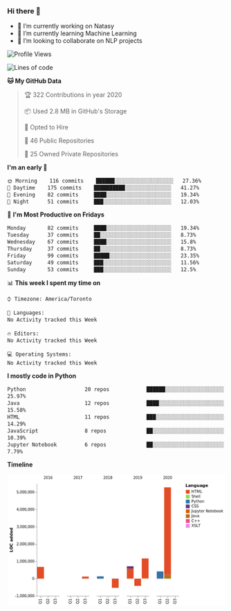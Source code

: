 ### Hi there 👋

<!--
**disooqi/disooqi** is a ✨ _special_ ✨ repository because its `README.md` (this file) appears on your GitHub profile.
-->
- 🔭 I’m currently working on Natasy
- 🌱 I’m currently learning Machine Learning
- 👯 I’m looking to collaborate on NLP projects
<!--
- 🤔 I’m looking for help with ...
- 💬 Ask me about ...
- 📫 How to reach me: http://mohamed.eldesouki.ca
- 😄 Pronouns: ...
- ⚡ Fun fact: ...
-->

<!--START_SECTION:waka-->
![Profile Views](http://img.shields.io/badge/Profile%20Views-31-blue)

![Lines of code](https://img.shields.io/badge/From%20Hello%20World%20I've%20written-1.3%20million%20Lines%20of%20code-blue)

**🐱 My GitHub Data** 

> 🏆 322 Contributions in year 2020
 > 
> 📦 Used 2.8 MB in GitHub's Storage 
 > 
> 💼 Opted to Hire
 > 
> 📜 46 Public Repositories 
 > 
> 🔑 25 Owned Private Repositories 

**I'm an early 🐤** 

```text
🌞 Morning    116 commits    ██████░░░░░░░░░░░░░░░░░░░   27.36% 
🌆 Daytime    175 commits    ██████████░░░░░░░░░░░░░░░   41.27% 
🌃 Evening    82 commits     ████░░░░░░░░░░░░░░░░░░░░░   19.34% 
🌙 Night      51 commits     ███░░░░░░░░░░░░░░░░░░░░░░   12.03%

```
📅 **I'm Most Productive on Fridays** 

```text
Monday       82 commits     ████░░░░░░░░░░░░░░░░░░░░░   19.34% 
Tuesday      37 commits     ██░░░░░░░░░░░░░░░░░░░░░░░   8.73% 
Wednesday    67 commits     ████░░░░░░░░░░░░░░░░░░░░░   15.8% 
Thursday     37 commits     ██░░░░░░░░░░░░░░░░░░░░░░░   8.73% 
Friday       99 commits     █████░░░░░░░░░░░░░░░░░░░░   23.35% 
Saturday     49 commits     ███░░░░░░░░░░░░░░░░░░░░░░   11.56% 
Sunday       53 commits     ███░░░░░░░░░░░░░░░░░░░░░░   12.5%

```


📊 **This week I spent my time on** 

```text
⌚︎ Timezone: America/Toronto

💬 Languages: 
No Activity tracked this Week

🔥 Editors: 
No Activity tracked this Week

💻 Operating Systems: 
No Activity tracked this Week

```

**I mostly code in Python** 

```text
Python                   20 repos            ██████░░░░░░░░░░░░░░░░░░░   25.97% 
Java                     12 repos            ████░░░░░░░░░░░░░░░░░░░░░   15.58% 
HTML                     11 repos            ███░░░░░░░░░░░░░░░░░░░░░░   14.29% 
JavaScript               8 repos             ██░░░░░░░░░░░░░░░░░░░░░░░   10.39% 
Jupyter Notebook         6 repos             ██░░░░░░░░░░░░░░░░░░░░░░░   7.79%

```


**Timeline**

![Chart not found](https://github.com/disooqi/disooqi/blob/master/charts/bar_graph.png) 


<!--END_SECTION:waka-->

